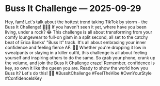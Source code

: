 # Buss It Challenge — 2025-09-29

Hey, fam! Let's talk about the hottest trend taking TikTok by storm - the Buss It Challenge! 🍑💃🔥 If you haven't seen it yet, where have you been living, under a rock? 😂 This challenge is all about transforming from your comfy loungewear to full-on glam in a split second, all set to the catchy beat of Erica Banks' "Buss It" track. It's all about embracing your inner confidence and feeling fierce AF. 💁‍♀️ Whether you're dropping it low in sweatpants or slaying in a killer outfit, this challenge is all about feeling yourself and inspiring others to do the same. So grab your phone, crank up the volume, and join the Buss It Challenge craze! Remember, confidence is key, so own it like the queen you are. Ready to show the world how you Buss It? Let's do this! 💅🎶 #BussItChallenge #FeelTheVibe #OwnYourStyle #ConfidenceIsKey